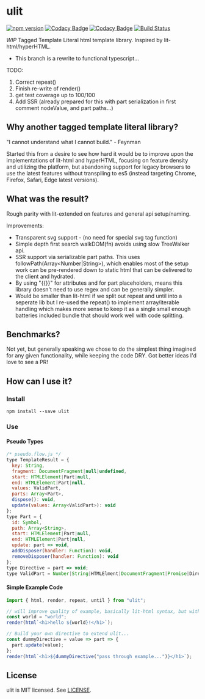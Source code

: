 # ulit
[![npm version](https://badge.fury.io/js/ulit.svg)](https://badge.fury.io/js/ulit)
[![Codacy Badge](https://api.codacy.com/project/badge/Grade/74420ad6de824a64a06235becc1810c2)](https://www.codacy.com/app/andyrjohnson82/ulit?utm_source=github.com&amp;utm_medium=referral&amp;utm_content=andyrj/ulit&amp;utm_campaign=Badge_Grade)
[![Codacy Badge](https://api.codacy.com/project/badge/Coverage/74420ad6de824a64a06235becc1810c2)](https://www.codacy.com/app/andyrjohnson82/ulit?utm_source=github.com&utm_medium=referral&utm_content=andyrj/ulit&utm_campaign=Badge_Coverage)
[![Build Status](https://travis-ci.org/andyrj/ulit.svg?branch=master)](https://travis-ci.org/andyrj/ulit)

*WIP* Tagged Template Literal html template library.  Inspired by lit-html/hyperHTML.
 - This branch is a rewrite to functional typescript...

TODO:
1. Correct repeat()
2. Finish re-write of render()
3. get test coverage up to 100/100
4. Add SSR (already prepared for this with part serialization in first comment nodeValue, and part paths...)

## Why another tagged template literal library?
"I cannot understand what I cannot build." - Feynman

Started this from a desire to see how hard it would be to improve upon the implementations of lit-html and hyperHTML, focusing on feature density and utilizing the platform, but abandoning support for legacy browsers to use the latest features without transpiling to es5 (instead targeting Chrome, Firefox, Safari, Edge latest versions).

## What was the result?

Rough parity with lit-extended on features and general api setup/naming.

Improvements:
* Transparent svg support - (no need for special svg tag function)
* Simple depth first search walkDOM(fn) avoids using slow TreeWalker api.
* SSR support via serializable part paths.  This uses followPath(Array<Number|String>), which enables most of the setup work can be pre-rendered down to static html that can be delivered to the client and hydrated.
* By using "{{}}" for attributes and <!--{{}}--> for part placeholders, means this library doesn't need to use regex and can be generally simpler.
* Would be smaller than lit-html if we split out repeat and until into a seperate lib but I re-used the repeat() to implement array/iterable handling which makes more sense to keep it as a single small enough batteries included bundle that should work well with code splitting.

## Benchmarks?
Not yet, but generally speaking we chose to do the simplest thing imagined for any given functionality, while keeping the code DRY.  Got better ideas I'd love to see a PR!

## How can I use it?
### Install
```
npm install --save ulit
```

### Use
#### Pseudo Types
```js
/* pseudo.flow.js */
type TemplateResult = {
  key: String,
  fragment: DocumentFragment|null|undefined,
  start: HTMLElement|Part|null,
  end: HTMLElement|Part|null,
  values: ValidPart,
  parts: Array<Part>,
  dispose(): void,
  update(values: Array<ValidPart>): void
};
type Part = { 
  id: Symbol,
  path: Array<String>,
  start: HTMLElement|Part|null,
  end: HTMLElement|Part|null,
  update: part => void,
  addDisposer(handler: Function): void,
  removeDisposer(handler: Function): void
};
type Directive = part => void;
type ValidPart = Number|String|HTMLElment|DocumentFragment|Promise|Directive|Array<ValidPart>|TemplateResult;
```

#### Simple Example Code
```js
import { html, render, repeat, until } from "ulit";

// will improve quality of example, basically lit-html syntax, but with no need to worry about "on-", $ suffix, or special case svg`` function which we handle transparently to the user, and if a part is a function not set to an attribute starting with "on", we assume it's a directive instead of lit-html directive().
const world = "world";
render(html`<h1>hello ${world}!</h1>`);

// Build your own directive to extend ulit... 
const dummyDirective = value => part => {
  part.update(value);
};
render(html`<h1>${dummyDirective("pass through example...")}</h1>`);

```

## License

ulit is MIT licensed. See [LICENSE](LICENSE.md).
